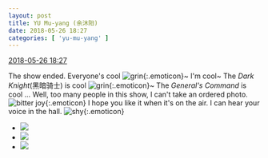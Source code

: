 ```yaml
---
layout: post
title: YU Mu-yang (余沐阳)
date: 2018-05-26 18:27
categories: [ 'yu-mu-yang' ]
---
```


<div class="weibo-info">
  <a href="https://weibo.com/6505651747/Gisu15gVy">2018-05-26 18:27</a>
</div>

The show ended. Everyone's cool ![grin](https://img.t.sinajs.cn/t4/appstyle/expression/ext/normal/4d/2018new_huaixiao_org.png){:.emoticon}~ I'm cool~ The *Dark Knight*(黑暗骑士) is cool ![grin](https://img.t.sinajs.cn/t4/appstyle/expression/ext/normal/4d/2018new_huaixiao_org.png){:.emoticon}~ The *General's Command* is cool … Well, too many people in this show, I can't take an ordered photo. ![bitter joy](https://img.t.sinajs.cn/t4/appstyle/expression/ext/normal/83/2018new_kuxiao_org.png){:.emoticon} I hope you like it when it's on the air. I can hear your voice in the hall. ![shy](https://img.t.sinajs.cn/t4/appstyle/expression/ext/normal/c1/2018new_haixiu_org.png){:.emoticon}

<!-- more -->

<ul class="weibo-pic-list-1">
  <li class="weibo-pic">
    <a href="https://wx4.sinaimg.cn/mw690/0076h3cTgy1frowkc77ixj31e01aktjf.jpg"><img src="https://wx4.sinaimg.cn/thumb150/0076h3cTgy1frowkc77ixj31e01aktjf.jpg"/></a>
  </li>
  <li class="weibo-pic">
    <a href="https://wx3.sinaimg.cn/mw690/0076h3cTgy1frowke0f01j31e01e0jya.jpg"><img src="https://wx3.sinaimg.cn/thumb150/0076h3cTgy1frowke0f01j31e01e0jya.jpg"/></a>
  </li>
  <li class="weibo-pic">
    <a href="https://wx3.sinaimg.cn/mw690/0076h3cTgy1frowklphffj31e01apu0x.jpg"><img src="https://wx3.sinaimg.cn/thumb150/0076h3cTgy1frowklphffj31e01apu0x.jpg"/></a>
  </li>
</ul>
